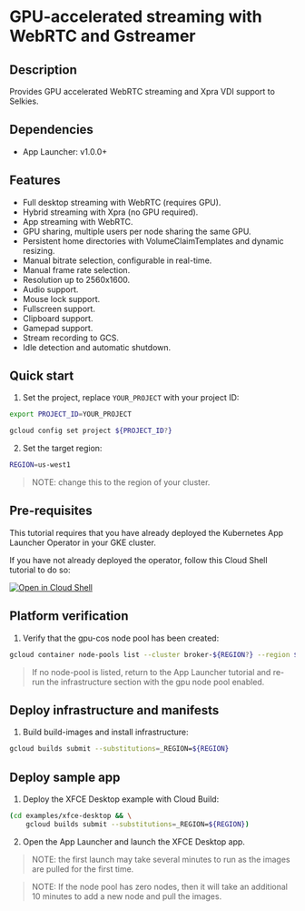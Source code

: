 # GPU-accelerated streaming with WebRTC and Gstreamer

## Description

Provides GPU accelerated WebRTC streaming and Xpra VDI support to Selkies.

## Dependencies

- App Launcher: v1.0.0+

## Features

- Full desktop streaming with WebRTC (requires GPU).
- Hybrid streaming with Xpra (no GPU required).
- App streaming with WebRTC.
- GPU sharing, multiple users per node sharing the same GPU.
- Persistent home directories with VolumeClaimTemplates and dynamic resizing.
- Manual bitrate selection, configurable in real-time.
- Manual frame rate selection.
- Resolution up to 2560x1600.
- Audio support.
- Mouse lock support.
- Fullscreen support.
- Clipboard support.
- Gamepad support.
- Stream recording to GCS.
- Idle detection and automatic shutdown.

## Quick start

1. Set the project, replace `YOUR_PROJECT` with your project ID:

```bash
export PROJECT_ID=YOUR_PROJECT
```

```bash
gcloud config set project ${PROJECT_ID?}
```

2. Set the target region:

```bash
REGION=us-west1
```

> NOTE: change this to the region of your cluster.

## Pre-requisites

This tutorial requires that you have already deployed the Kubernetes App Launcher Operator in your GKE cluster.

If you have not already deployed the operator, follow this Cloud Shell tutorial to do so:

[![Open in Cloud Shell](https://gstatic.com/cloudssh/images/open-btn.svg)](https://ssh.cloud.google.com/cloudshell/editor?cloudshell_git_repo=https://github.com/GoogleCloudPlatform/solutions-k8s-stateful-workload-operator&cloudshell_git_branch=v1.0.0&cloudshell_tutorial=setup/README.md)

## Platform verification

1. Verify that the gpu-cos node pool has been created:

```bash
gcloud container node-pools list --cluster broker-${REGION?} --region ${REGION?} --filter name~gpu-cos
```

> If no node-pool is listed, return to the App Launcher tutorial and re-run the infrastructure section with the gpu node pool enabled.

## Deploy infrastructure and manifests

1. Build build-images and install infrastructure:

```bash
gcloud builds submit --substitutions=_REGION=${REGION}
```

## Deploy sample app

1. Deploy the XFCE Desktop example with Cloud Build:

```bash
(cd examples/xfce-desktop && \
    gcloud builds submit --substitutions=_REGION=${REGION})
```

2. Open the App Launcher and launch the XFCE Desktop app.

> NOTE: the first launch may take several minutes to run as the images are pulled for the first time.

> NOTE: If the node pool has zero nodes, then it will take an additional 10 minutes to add a new node and pull the images.